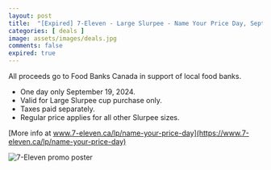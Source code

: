 ```yaml
---
layout: post
title:  "[Expired] 7-Eleven - Large Slurpee - Name Your Price Day, September 19, 2024"
categories: [ deals ]
image: assets/images/deals.jpg
comments: false
expired: true
---
```


All proceeds go to Food Banks Canada in support of local food banks.

- One day only September 19, 2024. 
- Valid for Large Slurpee cup purchase only. 
- Taxes paid separately. 
- Regular price applies for all other Slurpee sizes. 

[More info at www.7-eleven.ca/lp/name-your-price-day](https://www.7-eleven.ca/lp/name-your-price-day)

![7-Eleven promo poster](https://www.7-eleven.ca/_next/image?url=https%3A%2F%2Fimages.contentstack.io%2Fv3%2Fassets%2Fbltbb619fd5c667ba2d%2Fblt9e9f6da868d7a8f1%2F66bc0d736412437fe9a6cc83%2FNYPD-main-title-v3.png&w=1920&q=75)